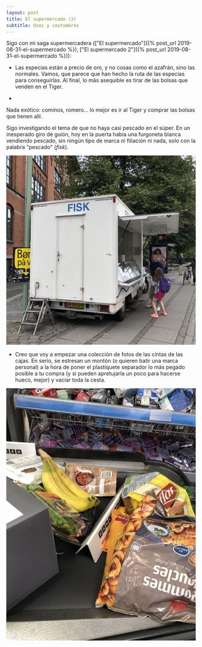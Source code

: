 ```yaml
---
layout: post
title: El supermercado (3)
subtitle: Usos y costumbres 
---
```

Sigo con mi saga supermercadera (["El supermercado"]({% post_url 2019-08-31-el-supermercado %}), ["El supermercado 2"]({% post_url 2019-08-31-el-supermercado %})):

* Las especias están a precio de oro, y no cosas como el azafrán, sino las normales. Vamos, que parece que han hecho la ruta de las especias para conseguirlas. Al final, lo más asequible es tirar de las bolsas que venden en el Tiger.

* 

Nada exótico: cominos, romero... lo mejor es ir al Tiger y comprar las bolsas que tienen allí. 


Sigo investigando el tema de que no haya casi pescado en el súper. En un inesperado giro de guión, hoy en la puerta había una furgoneta blanca vendiendo pescado, sin ningún tipo de marca ni filiación ni nada, solo con la palabra "pescado" (_fisk_).

![fisk](/img/0012.JPG)

* Creo que voy a empezar una colección de fotos de las cintas de las cajas. En serio, se estresan un montón (o quieren batir una marca personal) a la hora de poner el plastiquete separador lo más pegado posible a tu compra (y si pueden apretujarla un poco para hacerse hueco, mejor) y vaciar toda la cesta.

![que no la toque ni el viento](/img/0013.JPG)
